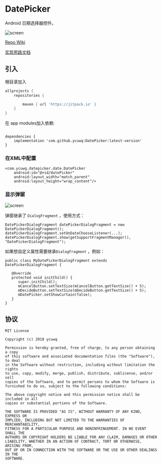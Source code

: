 # DatePicker

Android 日期选择器控件。

![screen](https://raw.githubusercontent.com/ycuwq/DatePicker/master/screenshots/device-2018-01-11-193707.gif)

[Repo Wiki](https://github.com/ycuwq/DatePicker/wiki)

[实现思路文档](https://github.com/ycuwq/DatePicker/wiki/%E8%AE%BE%E8%AE%A1%E6%80%9D%E8%B7%AF)

## 引入

根目录加入

```groovy
allprojects {
    repositories {

        maven { url 'https://jitpack.io' }
    }
}
```

在 app modules加入依赖:

```

dependencies {
	implementation 'com.github.ycuwq:DatePicker:latest-version'
}
```

### 在XML中配置

```
<com.ycuwq.datepicker.date.DatePicker
    android:id="@+id/datePicker"
    android:layout_width="match_parent"
    android:layout_height="wrap_content"/>
```

### 显示弹窗

![screen](https://raw.githubusercontent.com/ycuwq/DatePicker/master/screenshots/device-2018-01-11-201208.gif)

弹窗继承了 `DialogFragment` ，使用方式：

```
DatePickerDialogFragment datePickerDialogFragment = new DatePickerDialogFragment();
datePickerDialogFragment.setOnDateChooseListener(...);
datePickerDialogFragment.show(getSupportFragmentManager(), "DatePickerDialogFragment");
```

如果想自定义属性需要继承`DialogFragment` ，例如：

```
public class MyDatePickerDialogFragment extends DatePickerDialogFragment {

   @Override
   protected void initChild() {
      super.initChild();
      mCancelButton.setTextSize(mCancelButton.getTextSize() + 5);
      mDecideButton.setTextSize(mDecideButton.getTextSize() + 5);
      mDatePicker.setShowCurtain(false);
   }
}
```

## 协议

```
MIT License

Copyright (c) 2018 ycuwq

Permission is hereby granted, free of charge, to any person obtaining a copy
of this software and associated documentation files (the "Software"), to deal
in the Software without restriction, including without limitation the rights
to use, copy, modify, merge, publish, distribute, sublicense, and/or sell
copies of the Software, and to permit persons to whom the Software is
furnished to do so, subject to the following conditions:

The above copyright notice and this permission notice shall be included in all
copies or substantial portions of the Software.

THE SOFTWARE IS PROVIDED "AS IS", WITHOUT WARRANTY OF ANY KIND, EXPRESS OR
IMPLIED, INCLUDING BUT NOT LIMITED TO THE WARRANTIES OF MERCHANTABILITY,
FITNESS FOR A PARTICULAR PURPOSE AND NONINFRINGEMENT. IN NO EVENT SHALL THE
AUTHORS OR COPYRIGHT HOLDERS BE LIABLE FOR ANY CLAIM, DAMAGES OR OTHER
LIABILITY, WHETHER IN AN ACTION OF CONTRACT, TORT OR OTHERWISE, ARISING FROM,
OUT OF OR IN CONNECTION WITH THE SOFTWARE OR THE USE OR OTHER DEALINGS IN THE
SOFTWARE.
```

